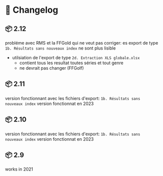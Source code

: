 # 📃 Changelog

## 📦 2.12

probléme avec RMS et la FFGold qui ne veut pas corriger:
es export de type `1b. Résultats sans nouveaux index` ne sont plus lisible

- utilsiation de l'export de type `2d. Extraction XLS globale.xlsx`
  - contient tous les resultat toutes séries et tout genre
  - ne devrait pas changer (FFGolf)

## 📦 2.11

version fonctionnant avec les fichiers d'export: `1b. Résultats sans nouveaux index`
version fonctionnat en 2023

## 📦 2.10

version fonctionnant avec les fichiers d'export: `1b. Résultats sans nouveaux index`
version fonctionnat en 2023

## 📦 2.9

works in 2021
